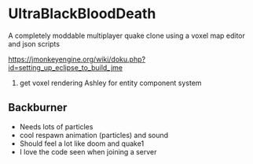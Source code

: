# UltraBlackBloodDeath
A completely moddable multiplayer quake clone using a voxel map editor and json scripts

https://jmonkeyengine.org/wiki/doku.php?id=setting_up_eclipse_to_build_jme

1. get voxel rendering
Ashley for entity component system

## Backburner
* Needs lots of particles
* cool respawn animation (particles) and sound
* Should feel a lot like doom and quake1
* I love the code seen when joining a server